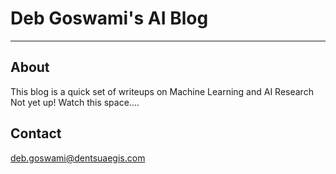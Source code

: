 # Deb Goswami's AI Blog

------------------------

## About

This blog is a quick set of writeups on Machine Learning and AI Research
Not yet up! 
Watch this space....

## Contact
deb.goswami@dentsuaegis.com

